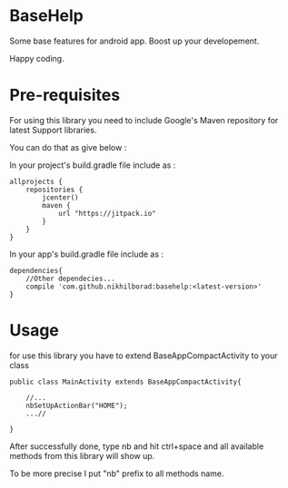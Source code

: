 # BaseHelp
Some base features for android app. Boost up your developement.

Happy coding.

# Pre-requisites

For using this library you need to include Google's Maven repository for latest Support libraries.

You can do that as give below :

In your project's build.gradle file include as :

```
allprojects {
    repositories {
        jcenter()
        maven {
            url "https://jitpack.io" 
        }
    }
}
```
In your app's build.gradle file include as :

```
dependencies{
    //Other dependecies...
    compile 'com.github.nikhilborad:basehelp:<latest-version>'
}
```

# Usage

for use this library you have to extend BaseAppCompactActivity to your class
```
public class MainActivity extends BaseAppCompactActivity{

    //...
    nbSetUpActionBar("HOME");
    ...//
    
}
```
After successfully done, type nb and hit ctrl+space and all available methods from this library will show up.

To be more precise I put "nb" prefix to all methods name.
